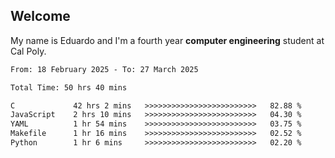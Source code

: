 ## Welcome

 My name is Eduardo and I'm a fourth year **computer engineering** student at Cal Poly.

<!--START_SECTION:waka-->

```txt
From: 18 February 2025 - To: 27 March 2025

Total Time: 50 hrs 40 mins

C             42 hrs 2 mins   >>>>>>>>>>>>>>>>>>>>>>>>>   82.88 %
JavaScript    2 hrs 10 mins   >>>>>>>>>>>>>>>>>>>>>>>>>   04.30 %
YAML          1 hr 54 mins    >>>>>>>>>>>>>>>>>>>>>>>>>   03.75 %
Makefile      1 hr 16 mins    >>>>>>>>>>>>>>>>>>>>>>>>>   02.52 %
Python        1 hr 6 mins     >>>>>>>>>>>>>>>>>>>>>>>>>   02.20 %
```

<!--END_SECTION:waka-->

<!--
**lalog12/lalog12** is a ✨ _special_ ✨ repository because its `README.md` (this file) appears on your GitHub profile.

Here are some ideas to get you started:

- 🔭 I’m currently working on ...
- 🌱 I’m currently learning ...
- 👯 I’m looking to collaborate on ...
- 🤔 I’m looking for help with ...
- 💬 Ask me about ...
- 📫 How to reach me: ...
- 😄 Pronouns: ...
- ⚡ Fun fact: ...
-->
